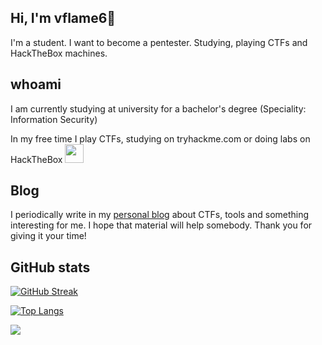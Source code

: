 ## Hi, I'm vflame6👋

I'm a student. I want to become a pentester. Studying, playing CTFs and HackTheBox machines.

## whoami

I am currently studying at university for a bachelor's degree (Speciality: Information Security)

In my free time I play CTFs, studying on tryhackme.com or doing labs on HackTheBox <img src="https://media.giphy.com/media/WUlplcMpOCEmTGBtBW/giphy.gif" width="30">

## Blog

I periodically write in my [personal blog](https://vflame6.github.io/) about CTFs, tools and something interesting for me. I hope that material will help somebody. Thank you for giving it your time!

## GitHub stats

[![GitHub Streak](https://github-readme-streak-stats.herokuapp.com?user=vflame6&theme=github-dark-blue)](https://git.io/streak-stats)

[![Top Langs](https://github-readme-stats.vercel.app/api/top-langs/?username=vflame6&layout=compact&theme=github_dark)](https://github.com/anuraghazra/github-readme-stats)

![](https://komarev.com/ghpvc/?username=vflame6)
